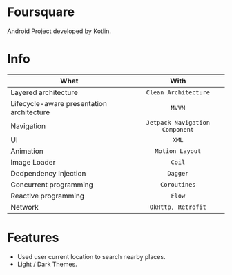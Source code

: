 # Foursquare 
Android Project developed by Kotlin.

# Info

| What | With |
| --- | :---: |
| Layered architecture | `Clean Architecture` |
| Lifecycle-aware presentation architecture | `MVVM` |
| Navigation | `Jetpack Navigation Component` |
| UI | `XML` |
| Animation | `Motion Layout` |
| Image Loader | `Coil` |
| Dedpendency Injection | `Dagger` |
| Concurrent programming | `Coroutines` |
| Reactive programming | `Flow` |
| Network | `OkHttp, Retrofit` |

# Features

- Used user current location to search nearby places.
- Light / Dark Themes.

